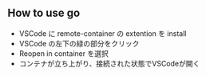 ## How to use go
- VSCode に remote-container の extention を install
- VSCode の左下の緑の部分をクリック
- Reopen in container を選択
- コンテナが立ち上がり、接続された状態でVSCodeが開く

